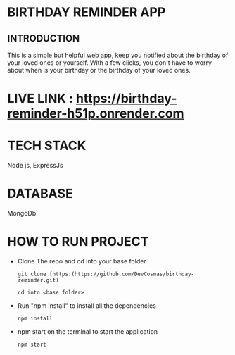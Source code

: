 # BIRTHDAY REMINDER APP

## INTRODUCTION

This is a simple but helpful web app, keep you notified about the birthday of your loved ones or yourself. With a few clicks, you don't have to worry about when is your birthday or the birthday of your loved ones.

# LIVE LINK : https://birthday-reminder-h51p.onrender.com

# TECH STACK

Node js, ExpressJs

# DATABASE

MongoDb

# HOW TO RUN PROJECT

- Clone The repo and cd into your base folder

  `git clone [https:(https://github.com/DevCosmas/birthday-reminder.git)`

  `cd into <base folder>`

- Run "npm install" to install all the dependencies

  `npm install`

- npm start on the terminal to start the application

  `npm start`
